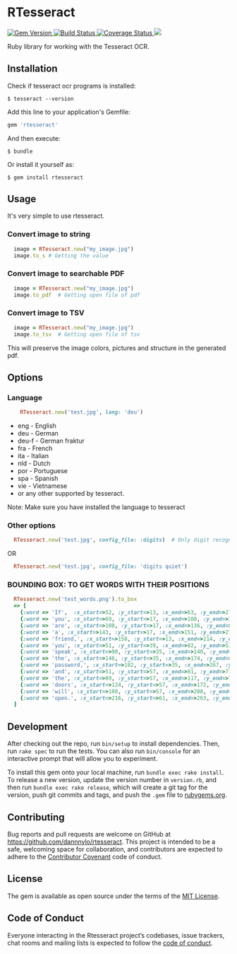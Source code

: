 # RTesseract

<a href='http://badge.fury.io/rb/rtesseract'>
    <img src="https://badge.fury.io/rb/rtesseract.png" alt="Gem Version" />
</a>
<a href='https://github.com/dannnylo/rtesseract/workflows/CI/badge.svg'>
  <img src="https://github.com/dannnylo/rtesseract/workflows/CI/badge.svg" alt="Build Status" />
</a>
<a href='https://coveralls.io/r/dannnylo/rtesseract?branch=master'>
    <img src="https://coveralls.io/repos/dannnylo/rtesseract/badge.png?branch=master" alt="Coverage Status" />
</a>
<a href='https://codeclimate.com/github/dannnylo/rtesseract'>
    <img src="https://codeclimate.com/github/dannnylo/rtesseract.png" />
</a>

Ruby library for working with the Tesseract OCR.

## Installation

Check if tesseract ocr programs is installed:

    $ tesseract --version

Add this line to your application's Gemfile:

```ruby
gem 'rtesseract'
```

And then execute:

    $ bundle

Or install it yourself as:

    $ gem install rtesseract

## Usage

It's very simple to use rtesseract.

### Convert image to string

```ruby
  image = RTesseract.new("my_image.jpg")
  image.to_s # Getting the value
```

### Convert image to searchable PDF

```ruby
  image = RTesseract.new("my_image.jpg")
  image.to_pdf  # Getting open file of pdf
```

### Convert image to TSV

```ruby
  image = RTesseract.new("my_image.jpg")
  image.to_tsv  # Getting open file of tsv
```

This will preserve the image colors, pictures and structure in the generated pdf.

## Options

### Language

  ```ruby
      RTesseract.new('test.jpg', lang: 'deu')
  ```

  * eng   - English
  * deu   - German
  * deu-f - German fraktur
  * fra   - French
  * ita   - Italian
  * nld   - Dutch
  * por   - Portuguese
  * spa   - Spanish
  * vie   - Vietnamese
  * or any other supported by tesseract.

  Note: Make sure you have installed the language to tesseract

### Other options

  ```ruby
    RTesseract.new('test.jpg', config_file: :digits)  # Only digit recognition
  ```

  OR

  ```ruby
    RTesseract.new('test.jpg', config_file: 'digits quiet')
  ```

### BOUNDING BOX: TO GET WORDS WITH THEIR POSITIONS

  ```ruby
    RTesseract.new('test_words.png').to_box
    => [
      {:word => 'If',  :x_start=>52, :y_start=>13, :x_end=>63, :y_end=>27},
      {:word => 'you', :x_start=>69, :y_start=>17, :x_end=>100, :y_end=>31},
      {:word => 'are', :x_start=>108, :y_start=>17, :x_end=>136, :y_end=>27},
      {:word => 'a', :x_start=>143, :y_start=>17, :x_end=>151, :y_end=>27},
      {:word => 'friend,', :x_start=>158, :y_start=>13, :x_end=>214, :y_end=>29},
      {:word => 'you', :x_start=>51, :y_start=>39, :x_end=>82, :y_end=>53},
      {:word => 'speak', :x_start=>90, :y_start=>35, :x_end=>140, :y_end=>53},
      {:word => 'the', :x_start=>146, :y_start=>35, :x_end=>174, :y_end=>49},
      {:word => 'password,', :x_start=>182, :y_start=>35, :x_end=>267, :y_end=>53},
      {:word => 'and', :x_start=>51, :y_start=>57, :x_end=>81, :y_end=>71},
      {:word => 'the', :x_start=>89, :y_start=>57, :x_end=>117, :y_end=>71},
      {:word => 'doors', :x_start=>124, :y_start=>57, :x_end=>172, :y_end=>71},
      {:word => 'will', :x_start=>180, :y_start=>57, :x_end=>208, :y_end=>71},
      {:word => 'open.', :x_start=>216, :y_start=>61, :x_end=>263, :y_end=>75}
    ]
  ```

## Development

After checking out the repo, run `bin/setup` to install dependencies. Then, run `rake spec` to run the tests. You can also run `bin/console` for an interactive prompt that will allow you to experiment.

To install this gem onto your local machine, run `bundle exec rake install`. To release a new version, update the version number in `version.rb`, and then run `bundle exec rake release`, which will create a git tag for the version, push git commits and tags, and push the `.gem` file to [rubygems.org](https://rubygems.org).

## Contributing

Bug reports and pull requests are welcome on GitHub at https://github.com/dannnylo/rtesseract. This project is intended to be a safe, welcoming space for collaboration, and contributors are expected to adhere to the [Contributor Covenant](http://contributor-covenant.org) code of conduct.

## License

The gem is available as open source under the terms of the [MIT License](https://opensource.org/licenses/MIT).

## Code of Conduct

Everyone interacting in the Rtesseract project’s codebases, issue trackers, chat rooms and mailing lists is expected to follow the [code of conduct](https://github.com/dannnylo/rtesseract/blob/master/CODE_OF_CONDUCT.md).
